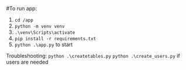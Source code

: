 #To run app:
1. `cd /app` 
2. `python -m venv venv`
3. `.\venv\Scripts\activate`
4. `pip install -r requirements.txt`
5. `python .\app.py` to start 

Troubleshooting:
    `python .\createtables.py`
    `python .\create_users.py` if users are needed